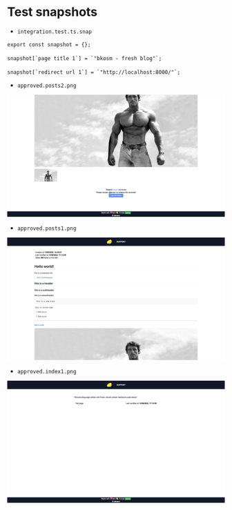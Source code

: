 # Test snapshots

- `integration.test.ts.snap`

```
export const snapshot = {};

snapshot[`page title 1`] = `"bkosm - fresh blog"`;

snapshot[`redirect url 1`] = `"http://localhost:8000/"`;
```

- `approved.posts2.png`

![](/test/__snapshots__/approved.posts2.png)

- `approved.posts1.png`

![](/test/__snapshots__/approved.posts1.png)

- `approved.index1.png`

![](/test/__snapshots__/approved.index1.png)

